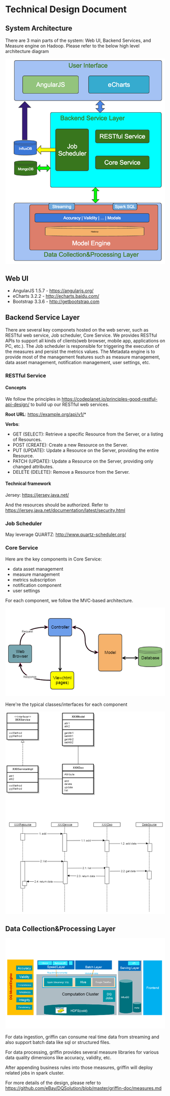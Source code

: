 # Technical Design Document


## System Architecture
There are 3 main parts of the system: Web UI, Backend Services, and Measure engine on Hadoop. Please refer to the below high level architecture diagram

![Technical Architecture Design](img/tdd/arch_design.png)

## Web UI
- AngularJS 1.5.7 - https://angularjs.org/
- eCharts 3.2.2 - http://echarts.baidu.com/
- Bootstrap 3.3.6 - http://getbootstrap.com

## Backend Service Layer
There are several key componets hosted on the web server, such as RESTful web service, Job scheduler, Core Service. We provides RESTful APIs to support all kinds of clients(web browser, mobile app, applications on PC, etc.). The Job scheduler is responsible for triggering the execution of the measures and persist the metrics values. The Metadata engine is to provide most of the management features such as measure management, data asset management, notification management, user settings, etc.

### RESTful Service
#### Concepts
We follow the principles in https://codeplanet.io/principles-good-restful-api-design/ to build up our RESTful web services.

**Root URL**: https://example.org/api/v1/*

**Verbs**:
- GET (SELECT): Retrieve a specific Resource from the Server, or a listing of Resources.
- POST (CREATE): Create a new Resource on the Server.
- PUT (UPDATE): Update a Resource on the Server, providing the entire Resource.
- PATCH (UPDATE): Update a Resource on the Server, providing only changed attributes.
- DELETE (DELETE): Remove a Resource from the Server.

#### Technical framework
Jersey: https://jersey.java.net/

And the resources should be authorized. Refer to https://jersey.java.net/documentation/latest/security.html

### Job Scheduler
May leverage QUARTZ: http://www.quartz-scheduler.org/

<TBD>

### Core Service
Here are the key components in Core Service:
- data asset management
- measure management
- metrics subscription
- notification component
- user settings

For each component, we follow the MVC-based architecture.

![MVC](img/tdd/mvc.png)

Here're the typical classes/interfaces for each component

![class_diagram](img/tdd/class_diagram.png)

## Data Collection&Processing Layer
![model_design](img/tdd/model_design.png)

For data ingestion, griffin can consume real time data from streaming and also support batch data like sql or structured files.

For data processing, griffin provides several measure libraries for various data quality dimensions like accuracy, validity, etc.

After appending business rules into those measures, griffin will deploy related jobs in spark cluster.

For more details of the design, please refer to https://github.com/eBay/DQSolution/blob/master/griffin-doc/measures.md
